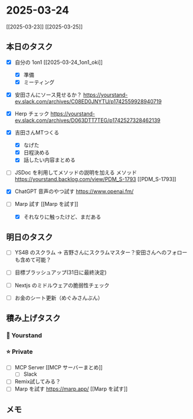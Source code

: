 # 2025-03-24

[[2025-03-23]] [[2025-03-25]]

## 本日のタスク

- [x] 自分の 1on1 [[2025-03-24_1on1_oki]]
	- [x] 準備
	- [x] ミーティング

- [x] 安田さんにソース見せるか？ https://yourstand-ev.slack.com/archives/C08ED0JNYTU/p1742559928940719
- [x] Herp チェック https://yourstand-ev.slack.com/archives/D063DTT7TEG/p1742527328462139

- [x] 吉田さんMTつくる
	- [x] なげた
	- [x] 日程決める
	- [x] 話したい内容まとめる
- [ ] JSDoc を利用してメソッドの説明を加える メソッド https://yourstand.backlog.com/view/PDM_S-1793 [[PDM_S-1793]]

- [x] ChatGPT 音声のやつ試す https://www.openai.fm/
- [ ] Marp 試す [[Marp を試す]]
	- [x] それなりに触ったけど、まだある

## 明日のタスク

- [ ] YS4B のスクラム -> 吉野さんにスクラムマスター？安田さんへのフォローも含めて可能？
- [ ] 目標ブラッシュアップ(31日に最終決定)
- [ ] Nextjs のミドルウェアの脆弱性チェック

- [ ] お金のシート更新（めぐみさんぶん）

## 積み上げタスク

### 🔵 Yourstand

### ⭐️ Private

- [ ] MCP Server [[MCP サーバーまとめ]]
  - [ ] Slack
- [ ] Remix試してみる？
- [ ] Marp を試す https://marp.app/ [[Marp を試す]]

## メモ
